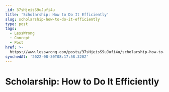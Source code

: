 ```yaml
---
_id: 37sHjeisS9uJufi4u
title: 'Scholarship: How to Do It Efficiently'
slug: scholarship-how-to-do-it-efficiently
type: post
tags:
  - LessWrong
  - Concept
  - Post
href: >-
  https://www.lesswrong.com/posts/37sHjeisS9uJufi4u/scholarship-how-to-do-it-efficiently
synchedAt: '2022-08-30T08:17:58.320Z'
---
```

# Scholarship: How to Do It Efficiently

